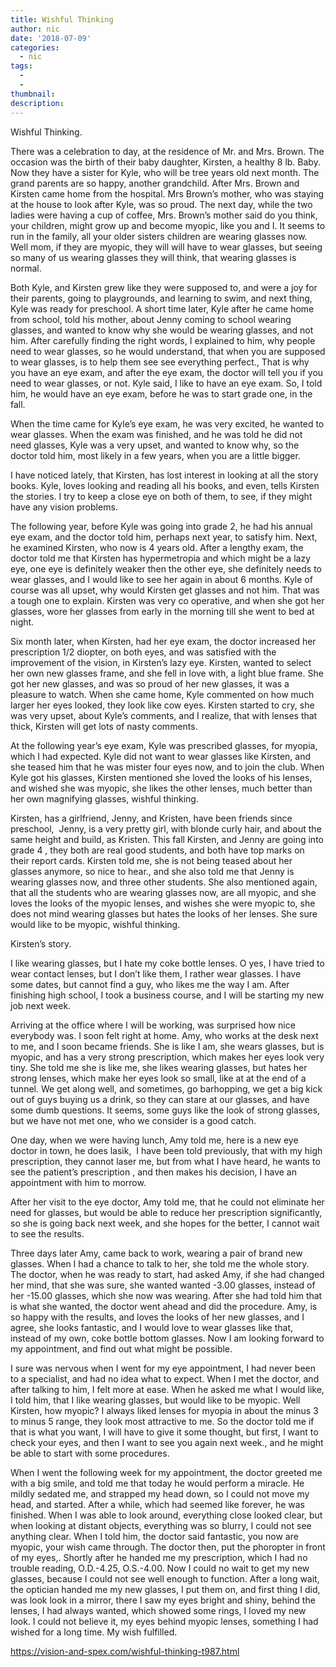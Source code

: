 ```yaml
---
title: Wishful Thinking
author: nic
date: '2018-07-09'
categories:
  - nic
tags:
  - 
  - 
thumbnail: 
description: 
---
```


Wishful Thinking.




There was a celebration to day, at the residence of Mr. and Mrs. Brown.
The occasion was the birth of their baby daughter, Kirsten, a healthy 8 lb. Baby.
Now they have a sister for Kyle, who will be tree years old next month.
The grand parents are so happy, another grandchild.
After Mrs. Brown and Kirsten came home from the hospital.
Mrs Brown’s mother, who was staying at the house to look after Kyle, was so proud.
The next day, while the two ladies were having a cup of coffee, Mrs. Brown’s mother 
said do you think, your children, might grow up and become myopic, like you and I.
It seems to run in the family, all your older sisters children are wearing glasses now.
Well mom, if they are myopic, they will will have to wear glasses, but seeing so many of us wearing glasses they will think, that wearing glasses is normal.


Both Kyle, and Kirsten grew like they were supposed to, and were a joy for their parents, going to playgrounds, and learning to swim, and next thing, Kyle was ready for preschool.
A short time later, Kyle after he came home from school, told his mother, about Jenny coming to school wearing glasses, and wanted to know why she would be wearing glasses, and not him.
After carefully finding the right words, I explained to him, why people need to wear glasses,
so he would understand, that when you are supposed to wear glasses, is to help them see see everything perfect.,
That is why you have an eye exam, and after the eye exam, the doctor will tell you if you need to wear glasses, or not.
Kyle said, I like to have an eye exam.
So, I told him, he would have an eye exam, before he was to start grade one, in the fall.

When the time came for Kyle’s eye exam, he was very excited, he wanted to wear glasses.
When the exam was finished, and he was told he did not need glasses, Kyle was a very upset, and wanted to know why, so the doctor told him, most likely in a few years, when you are a little bigger.

I have noticed lately, that Kirsten, has lost interest in looking at all the story books.
Kyle, loves looking and reading all his books, and even, tells Kirsten the stories.
I try to keep a close eye on both of them, to see, if they might have any vision problems.

The following year, before Kyle was going into grade 2, he had his annual eye exam, and the doctor told him, perhaps next year, to satisfy him.
Next, he examined Kirsten, who now is 4 years old.
After a lengthy exam, the doctor told me that Kirsten has hypermetropia and which might be a lazy eye,
one eye is definitely weaker then the other eye, she definitely needs to wear glasses, and I would like to see her again in about 6 months.
Kyle of course was all upset, why would Kirsten get glasses and not him.
That was a tough one to explain.
Kirsten was very co operative, and when she got her glasses, wore her glasses from early in the morning till she went to bed at night.

Six month later, when Kirsten, had her eye exam, the doctor increased her prescription 1/2 diopter, on both eyes, and was satisfied with the improvement of the vision, in Kirsten’s lazy eye.
Kirsten, wanted to select her own new glasses frame, and she fell in love with, a light blue frame.
She got her new glasses, and was so proud of her new glasses, it was a pleasure to watch.
When she came home, Kyle commented on how much larger her eyes looked, they look like cow 
eyes.
Kirsten started to cry, she was very upset, about Kyle’s comments, and I realize, that with lenses that thick, Kirsten will get lots of nasty comments.

At the following year’s eye exam, Kyle was prescribed glasses, for myopia, which I had expected.
Kyle did not want to wear glasses like Kirsten, and she teased him that he was mister four eyes now, and to join the club.
When Kyle got his glasses, Kirsten mentioned she loved the looks of his lenses, and wished she was myopic, she likes the other lenses, much better than her own magnifying glasses, wishful thinking.

Kirsten, has a girlfriend, Jenny, and Kristen, have been friends since preschool, 
Jenny, is a very pretty girl, with blonde curly hair, and about the same height and build, as Kristen. 
This fall Kirsten, and Jenny are going into grade 4 , they both are real good students, and both have top marks on their report cards.
Kirsten told me, she is not being teased about her glasses anymore, so nice to hear., and she also told me that Jenny is wearing glasses now, and three other students.
She also mentioned again, that all the students who are wearing glasses now, are all myopic, and she loves the looks of the myopic lenses, and wishes she were myopic to, she does not mind wearing glasses but hates the looks of her lenses.
She sure would like to be myopic, wishful thinking.


Kirsten’s story.

I like wearing glasses, but I hate my coke bottle lenses.
O yes, I have tried to wear contact lenses, but I don’t like them, I rather wear glasses.
I have some dates, but cannot find a guy, who likes me the way I am.
After finishing high school, I took a business course, and I will be starting my new job next week.

Arriving at the office where I will be working, was surprised how nice everybody was.
I soon felt right at home.
Amy, who works at the desk next to me, and I soon became friends. 
She is like I am, she wears glasses, but is myopic, and has a very strong prescription, which makes her eyes look very tiny.
She told me she is like me, she likes wearing glasses, but hates her strong lenses, which make her eyes look so small, like at at the end of a tunnel.
We get along well, and sometimes, go barhopping, we get a big kick out of guys buying us a drink, so they can stare at our glasses, and have some dumb questions.
It seems, some guys like the look of strong glasses, but we have not met one, who we consider is a good catch.

One day, when we were having lunch, Amy told me, here is a new eye doctor in town, he does lasik, 
I have been told previously, that with my high prescription, they cannot laser me, but from what I have heard, he wants to see the patient’s prescription , and then makes his decision, I have an appointment with him to morrow.

After her visit to the eye doctor, Amy told me, that he could not eliminate her need for glasses, but
would be able to reduce her prescription significantly, so she is going back next week, and she hopes for the better, I cannot wait to see the results. 

Three days later Amy, came back to work, wearing a pair of brand new glasses.
When I had a chance to talk to her, she told me the whole story.
The doctor, when he was ready to start, had asked Amy, if she had changed her mind, that she was sure, she wanted wanted -3.00 glasses, instead of her -15.00 glasses, which she now was wearing.
After she had told him that is what she wanted, the doctor went ahead and did the procedure.
Amy, is so happy with the results, and loves the looks of her new glasses, and I agree, she looks fantastic, and I would love to wear glasses like that, instead of my own, coke bottle bottom glasses.
Now I am looking forward to my appointment, and find out what might be possible.

I sure was nervous when I went for my eye appointment, I had never been to a specialist, and had no idea what to expect.
When I met the doctor, and after talking to him, I felt more at ease.
When he asked me what I would like, I told him, that I like wearing glasses, but would like to be myopic.
Well Kirsten, how myopic?
I always liked lenses for myopia in about the minus 3 to minus 5 range, they look most attractive to me.
So the doctor told me if that is what you want, I will have to give it some thought, but first, I want to check your eyes, and then I want to see you again next week., and he might be able to start with some procedures.

When I went the following week for my appointment, the doctor greeted me with a big smile,
and told me that today he would perform a miracle.
He mildly sedated me, and strapped my head down, so I could not move my head, and started.
After a while, which had seemed like forever, he was finished.
When I was able to look around, everything close looked clear, but when looking at distant objects, everything was so blurry, I could not see anything clear.
When I told him, the doctor said fantastic, you now are myopic, your wish came through.
The doctor then, put the phoropter in front of my eyes,.
Shortly after he handed me my prescription, which I had no trouble reading, O.D.-4.25, O.S.-4.00.
Now I could no wait to get my new glasses, because I could not see well enough to function.
After a long wait, the optician handed me my new glasses, I put them on, and first thing I did,
was look look in a mirror, there I saw my eyes bright and shiny, behind the lenses, I had always wanted, which showed some rings, I loved my new look.
I could not believe it, my eyes behind myopic lenses, something I had wished for a long time.
My wish fulfilled.

https://vision-and-spex.com/wishful-thinking-t987.html
